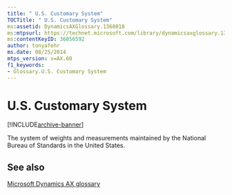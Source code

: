 ```yaml
---
title: " U.S. Customary System"
TOCTitle: " U.S. Customary System"
ms:assetid: DynamicsAXGlossary.1368018
ms:mtpsurl: https://technet.microsoft.com/library/dynamicsaxglossary.1368018(v=AX.60)
ms:contentKeyID: 36056592
author: tonyafehr
ms.date: 08/25/2014
mtps_version: v=AX.60
f1_keywords:
- Glossary.U.S. Customary System
---
```


# U.S. Customary System


[!INCLUDE[archive-banner](includes/archive-banner.md)]

The system of weights and measurements maintained by the National Bureau of Standards in the United States.

## See also

[Microsoft Dynamics AX glossary](glossary/microsoft-dynamics-ax-glossary.md)

  


